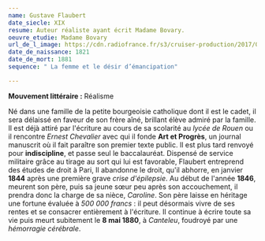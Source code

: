 ```yaml
---
name: Gustave Flaubert
date_siecle: XIX
resume: Auteur réaliste ayant écrit Madame Bovary.
oeuvre_etudie: Madame Bovary
url_de_l_image: https://cdn.radiofrance.fr/s3/cruiser-production/2017/08/881dcbc3-ce98-4899-9d61-6c92d79080d0/838_738_054_cor14107.jpg
date_de_naissance: 1821
date_de_mort: 1881
sequence: " La femme et le désir d’émancipation"

---
```

**Mouvement littéraire :** Réalisme 

Né dans une famille de la petite bourgeoisie catholique dont il est le cadet, il sera délaissé en faveur de son frère aîné, brillant élève admiré par la famille.
Il est déjà attiré par l'écriture au cours de sa scolarité au _lycée de Rouen_ ou il rencontre _Ernest Chevalier_ avec qui il fonde **Art et Progrès**, un journal manuscrit où il fait paraître son premier texte public. Il est plus tard renvoyé pour **indiscipline**, et passe seul le baccalauréat.
Dispensé de service militaire grâce au tirage au sort qui lui est favorable, Flaubert entreprend des études de droit à Pari, Il abandonne le droit, qu'il abhorre, en janvier **1844** après une première grave _crise d'épilepsie_.
Au début de l'année **1846**, meurent son père, puis sa jeune sœur peu après son accouchement, il prendra donc la charge de sa nièce, _Caroline_. Son père laisse en héritage une fortune évaluée à _500 000 francs_ : il peut désormais vivre de ses rentes et se consacrer entièrement à l'écriture.
Il continue à écrire toute sa vie puis meurt subitement le **8 mai 1880**, à _Canteleu_, foudroyé par une _hémorragie cérébrale_.